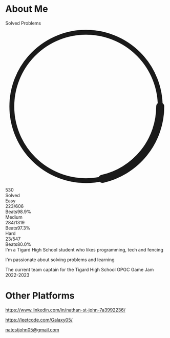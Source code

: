 # About Me

<div class="min-w-max max-w-full w-full flex-1"><div class="shadow-level3 dark:shadow-dark-level3 bg-layer-1 dark:bg-dark-layer-1 rounded-lg min-h-[186px] w-full pt-4 pb-3 lc-xl:h-[186px]"><div class="px-[13px] text-xs font-medium text-label-3 dark:text-dark-label-3">Solved Problems</div><div class="mx-3 flex items-center lc-xl:mx-8"><div class="mr-8 mt-6 flex min-w-[100px] justify-center"><div class="shrink-1 relative max-h-[100px] max-w-[100px] z-base"><svg class="h-full w-full origin-center -rotate-90 transform" viewBox="0 0 100 100"><circle fill="none" cx="50px" cy="50px" r="46" stroke-width="3" stroke-linecap="round" stroke="currentColor" class="w-[100px] text-gray-4 dark:text-dark-gray-4"></circle><circle fill="none" cx="50px" cy="50px" r="46" stroke-width="5" stroke-linecap="round" stroke="currentColor" class="cursor-pointer text-brand-orange dark:text-dark-brand-orange drop-shadow-[0_2px_4px_rgba(255,161,22,0.2)]" stroke-dasharray="61.967660917895756 227.0588632123652" stroke-dashoffset="0" data-difficulty="ALL"></circle></svg><div class="absolute top-1/2 left-1/2 -translate-x-1/2 -translate-y-1/2 transform cursor-default text-center"><div><div class="text-[24px] font-medium text-label-1 dark:text-dark-label-1">530</div><div class="whitespace-nowrap text-xs text-label-3 dark:text-dark-label-3">Solved</div></div></div></div></div><div class="flex w-full flex-col space-y-4 lc-xl:max-w-[228px]"><div class="space-y-2"><div class="flex w-full items-end text-xs"><div class="w-[53px] text-label-3 dark:text-dark-label-3">Easy</div><div class="flex flex-1 items-center"><span class="mr-[5px] text-base font-medium leading-[20px] text-label-1 dark:text-dark-label-1">223</span><span class="text-xs font-medium text-label-4 dark:text-dark-label-4">/606</span></div><div class="lc-lg:hidden lc-xl:inline text-label-3 dark:text-dark-label-3"><span class="space-x-1.5"><span>Beats</span><span class="font-medium text-label-2 dark:text-dark-label-2">98.9%</span></span></div></div><div class="relative h-2 w-full overflow-hidden rounded-full h-1 max-w-none"><div class="absolute h-full w-full bg-green-1 dark:bg-dark-green-1"></div><div class="absolute h-full rounded-full transition-all duration-300 ease-out bg-olive dark:bg-dark-olive" style="width: 36.7987%;"></div></div></div><div class="space-y-2"><div class="flex w-full items-end text-xs"><div class="w-[53px] text-label-3 dark:text-dark-label-3">Medium</div><div class="flex flex-1 items-center"><span class="mr-[5px] text-base font-medium leading-[20px] text-label-1 dark:text-dark-label-1">284</span><span class="text-xs font-medium text-label-4 dark:text-dark-label-4">/1319</span></div><div class="lc-lg:hidden lc-xl:inline text-label-3 dark:text-dark-label-3"><span class="space-x-1.5"><span>Beats</span><span class="font-medium text-label-2 dark:text-dark-label-2">97.3%</span></span></div></div><div class="relative h-2 w-full overflow-hidden rounded-full h-1 max-w-none"><div class="absolute h-full w-full bg-yellow-1 dark:bg-dark-yellow-1"></div><div class="absolute h-full rounded-full transition-all duration-300 ease-out bg-yellow dark:bg-dark-yellow" style="width: 21.5315%;"></div></div></div><div class="space-y-2"><div class="flex w-full items-end text-xs"><div class="w-[53px] text-label-3 dark:text-dark-label-3">Hard</div><div class="flex flex-1 items-center"><span class="mr-[5px] text-base font-medium leading-[20px] text-label-1 dark:text-dark-label-1">23</span><span class="text-xs font-medium text-label-4 dark:text-dark-label-4">/547</span></div><div class="lc-lg:hidden lc-xl:inline text-label-3 dark:text-dark-label-3"><span class="space-x-1.5"><span>Beats</span><span class="font-medium text-label-2 dark:text-dark-label-2">80.0%</span></span></div></div><div class="relative h-2 w-full overflow-hidden rounded-full h-1 max-w-none"><div class="absolute h-full w-full bg-red-1 dark:bg-dark-red-1"></div><div class="absolute h-full rounded-full transition-all duration-300 ease-out bg-red-s dark:bg-dark-red-s" style="width: 4.20475%;"></div></div></div></div></div></div></div>
I'm a Tigard High School student who likes programming, tech and fencing

I'm passionate about solving problems and learning

The current team captain for the Tigard High School OPGC Game Jam 2022-2023

# Other Platforms

<https://www.linkedin.com/in/nathan-st-john-7a3992236/>

<https://leetcode.com/Galaxy05/>

natestjohn05@gmail.com
